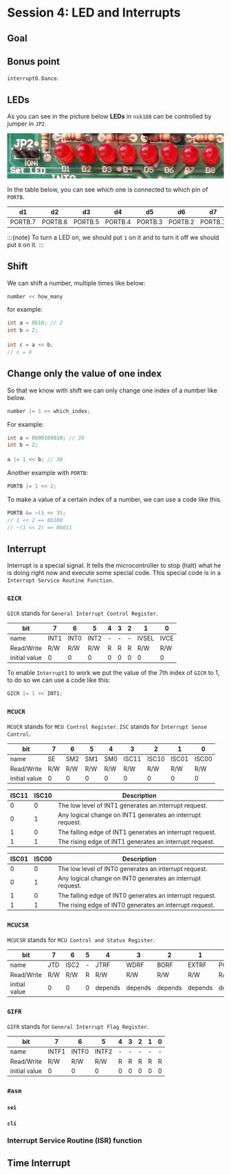 # Session 4: LED and Interrupts

## Goal

## Bonus point

`interrupt0`.
`Dance`.

## LEDs

As you can see in the picture below **LEDs** in `nsk108` can
be controlled by jumper in `JP2`.

![nsk108 LEDs](figures/nsk108_LEDs.jpg)

In the table below, you can see which one is connected to which pin of `PORTB`.

| d1      | d2      | d3      | d4      | d5      | d6      | d7      | d8      |
|---------|---------|---------|---------|---------|---------|---------|---------|
| PORTB.7 | PORTB.6 | PORTB.5 | PORTB.4 | PORTB.3 | PORTB.2 | PORTB.1 | PORTB.0 |

:::{note}
To turn a LED on, we should put `1` on it
and to turn it off we should put `0` on it.
:::

## Shift

We can shift a number, multiple times like below:

```c
number << how_many
```

for example:

```c
int a = 0b10; // 2
int b = 2;

int c = a << b; 
// c = 8

```

## Change only the value of one index

So that we know with shift we can only change one index
of a number like below.

```c
number |= 1 << which_index;
```

For example:

```c
int a = 0b00100010; // 34
int b = 2;

a |= 1 << b; // 38
```

Another example with `PORTB`:

```c
PORTB |= 1 << 2;
```

To make a value of a certain index of a number,
we can use a code like this.

```c
PORTB &= ~(1 << 3);
// 1 << 2 == 0b100
// ~(1 << 2) == 0b011
```

## Interrupt

Interrupt is a special signal.
It tells the microcontroller to stop (halt)
what he is doing right now and execute some
special code.
This special code is in a `Interrupt Service Routine Function`.

### `GICR`

`GICR` stands for `General Interrupt Control Register`.

| bit           | 7    | 6    | 5    | 4 | 3 | 2 | 1     | 0    | 
|---------------|------|------|------|---|---|---|-------|------|
| name          | INT1 | INT0 | INT2 | - | - | - | IVSEL | IVCE | 
| Read/Write    | R/W  | R/W  | R/W  | R | R | R | R/W   | R/W  | 
| initial value | 0    | 0    | 0    | 0 | 0 | 0 | 0     | 0    | 

To enable `Interrupt1` to work we put the value of the 7th index of `GICR` to 1,
to do so we can use a code like this:

```c
GICR |= 1 << INT1;
```

### `MCUCR`

`MCUCR` stands for `MCU Control Register`.
`ISC` stands for `Interrupt Sense Control`.

| bit           | 7   | 6   | 5   | 4   | 3     | 2     | 1     | 0     | 
|---------------|-----|-----|-----|-----|-------|-------|-------|-------|
| name          | SE  | SM2 | SM1 | SM0 | ISC11 | ISC10 | ISC01 | ISC00 | 
| Read/Write    | R/W | R/W | R/W | R/W | R/W   | R/W   | R/W   | R/W   | 
| initial value | 0   | 0   | 0   | 0   | 0     | 0     | 0     | 0     | 

| ISC11 | ISC10 | Description                                                |
|-------|-------|------------------------------------------------------------|
| 0     | 0     | The low level of INT1 generates an interrupt request.      |
| 0     | 1     | Any logical change on INT1 generates an interrupt request. |
| 1     | 0     | The falling edge of INT1 generates an interrupt request.   |
| 1     | 1     | The rising edge of INT1 generates an interrupt request.    |

| ISC01 | ISC00 | Description                                                |
|-------|-------|------------------------------------------------------------|
| 0     | 0     | The low level of INT0 generates an interrupt request.      |
| 0     | 1     | Any logical change on INT0 generates an interrupt request. |
| 1     | 0     | The falling edge of INT0 generates an interrupt request.   |
| 1     | 1     | The rising edge of INT0 generates an interrupt request.    |

### `MCUCSR`

`MCUCSR` stands for `MCU Control and Status Register`.

| bit           | 7   | 6    | 5 | 4       | 3       | 2       | 1       | 0       | 
|---------------|-----|------|---|---------|---------|---------|---------|---------|
| name          | JTD | ISC2 | - | JTRF    | WDRF    | BORF    | EXTRF   | PORF    | 
| Read/Write    | R/W | R/W  | R | R/W     | R/W     | R/W     | R/W     | R/W     | 
| initial value | 0   | 0    | 0 | depends | depends | depends | depends | depends | 

### `GIFR`

`GIFR` stands for `General Interrupt Flag Register`.

| bit           | 7     | 6     | 5     | 4 | 3 | 2 | 1 | 0 | 
|---------------|-------|-------|-------|---|---|---|---|---|
| name          | INTF1 | INTF0 | INTF2 | - | - | - | - | - | 
| Read/Write    | R/W   | R/W   | R/W   | R | R | R | R | R | 
| initial value | 0     | 0     | 0     | 0 | 0 | 0 | 0 | 0 | 

### `#asm`

#### `sei`

#### `cli`

### Interrupt Service Routine (ISR) function

## Time Interrupt

